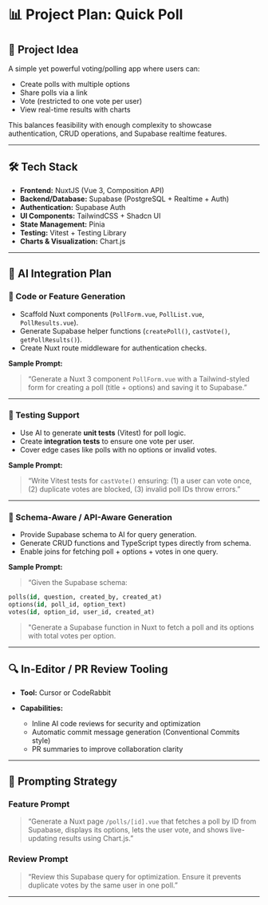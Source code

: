 # 📊 Project Plan: Quick Poll

## 📌 Project Idea

A simple yet powerful voting/polling app where users can:

* Create polls with multiple options
* Share polls via a link
* Vote (restricted to one vote per user)
* View real-time results with charts

This balances feasibility with enough complexity to showcase authentication, CRUD operations, and Supabase realtime features.

---

## 🛠 Tech Stack

* **Frontend:** NuxtJS (Vue 3, Composition API)
* **Backend/Database:** Supabase (PostgreSQL + Realtime + Auth)
* **Authentication:** Supabase Auth
* **UI Components:** TailwindCSS + Shadcn UI
* **State Management:** Pinia
* **Testing:** Vitest + Testing Library
* **Charts & Visualization:** Chart.js

---

## 🤖 AI Integration Plan

### 🧱 Code or Feature Generation

* Scaffold Nuxt components (`PollForm.vue`, `PollList.vue`, `PollResults.vue`).
* Generate Supabase helper functions (`createPoll()`, `castVote()`, `getPollResults()`).
* Create Nuxt route middleware for authentication checks.

**Sample Prompt:**

> “Generate a Nuxt 3 component `PollForm.vue` with a Tailwind-styled form for creating a poll (title + options) and saving it to Supabase.”

---

### 🧪 Testing Support

* Use AI to generate **unit tests** (Vitest) for poll logic.
* Create **integration tests** to ensure one vote per user.
* Cover edge cases like polls with no options or invalid votes.

**Sample Prompt:**

> “Write Vitest tests for `castVote()` ensuring: (1) a user can vote once, (2) duplicate votes are blocked, (3) invalid poll IDs throw errors.”

---

### 📡 Schema-Aware / API-Aware Generation

* Provide Supabase schema to AI for query generation.
* Generate CRUD functions and TypeScript types directly from schema.
* Enable joins for fetching poll + options + votes in one query.

**Sample Prompt:**

> “Given the Supabase schema:

```sql
polls(id, question, created_by, created_at)  
options(id, poll_id, option_text)  
votes(id, option_id, user_id, created_at)  
```

>"Generate a Supabase function in Nuxt to fetch a poll and its options with total votes per option.

---

## 🔍 In-Editor / PR Review Tooling

* **Tool:** Cursor or CodeRabbit
* **Capabilities:**

    * Inline AI code reviews for security and optimization
    * Automatic commit message generation (Conventional Commits style)
    * PR summaries to improve collaboration clarity

---

## 📝 Prompting Strategy

### Feature Prompt

> “Generate a Nuxt page `/polls/[id].vue` that fetches a poll by ID from Supabase, displays its options, lets the user vote, and shows live-updating results using Chart.js.”

### Review Prompt

> “Review this Supabase query for optimization. Ensure it prevents duplicate votes by the same user in one poll.”

---
